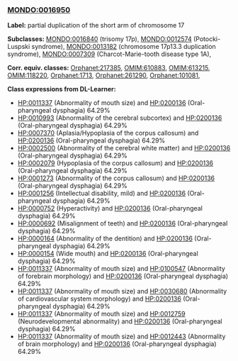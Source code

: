 
### [MONDO:0016950](http://purl.obolibrary.org/obo/MONDO_0016950)
**Label:** partial duplication of the short arm of chromosome 17

**Subclasses:** [MONDO:0016840](http://purl.obolibrary.org/obo/MONDO_0016840) (trisomy 17p), [MONDO:0012574](http://purl.obolibrary.org/obo/MONDO_0012574) (Potocki-Luspski syndrome), [MONDO:0013182](http://purl.obolibrary.org/obo/MONDO_0013182) (chromosome 17p13.3 duplication syndrome), [MONDO:0007309](http://purl.obolibrary.org/obo/MONDO_0007309) (Charcot-Marie-tooth disease type 1A), 

**Corr. equiv. classes:** [Orphanet:217385](http://www.orpha.net/ORDO/Orphanet_217385), [OMIM:610883](http://purl.obolibrary.org/obo/OMIM_610883), [OMIM:613215](http://purl.obolibrary.org/obo/OMIM_613215), [OMIM:118220](http://purl.obolibrary.org/obo/OMIM_118220), [Orphanet:1713](http://www.orpha.net/ORDO/Orphanet_1713), [Orphanet:261290](http://www.orpha.net/ORDO/Orphanet_261290), [Orphanet:101081](http://www.orpha.net/ORDO/Orphanet_101081), 

**Class expressions from DL-Learner:**

- [HP:0011337](http://purl.obolibrary.org/obo/HP_0011337) (Abnormality of mouth size) and [HP:0200136](http://purl.obolibrary.org/obo/HP_0200136) (Oral-pharyngeal dysphagia) 64.29%
- [HP:0010993](http://purl.obolibrary.org/obo/HP_0010993) (Abnormality of the cerebral subcortex) and [HP:0200136](http://purl.obolibrary.org/obo/HP_0200136) (Oral-pharyngeal dysphagia) 64.29%
- [HP:0007370](http://purl.obolibrary.org/obo/HP_0007370) (Aplasia/Hypoplasia of the corpus callosum) and [HP:0200136](http://purl.obolibrary.org/obo/HP_0200136) (Oral-pharyngeal dysphagia) 64.29%
- [HP:0002500](http://purl.obolibrary.org/obo/HP_0002500) (Abnormality of the cerebral white matter) and [HP:0200136](http://purl.obolibrary.org/obo/HP_0200136) (Oral-pharyngeal dysphagia) 64.29%
- [HP:0002079](http://purl.obolibrary.org/obo/HP_0002079) (Hypoplasia of the corpus callosum) and [HP:0200136](http://purl.obolibrary.org/obo/HP_0200136) (Oral-pharyngeal dysphagia) 64.29%
- [HP:0001273](http://purl.obolibrary.org/obo/HP_0001273) (Abnormality of the corpus callosum) and [HP:0200136](http://purl.obolibrary.org/obo/HP_0200136) (Oral-pharyngeal dysphagia) 64.29%
- [HP:0001256](http://purl.obolibrary.org/obo/HP_0001256) (Intellectual disability, mild) and [HP:0200136](http://purl.obolibrary.org/obo/HP_0200136) (Oral-pharyngeal dysphagia) 64.29%
- [HP:0000752](http://purl.obolibrary.org/obo/HP_0000752) (Hyperactivity) and [HP:0200136](http://purl.obolibrary.org/obo/HP_0200136) (Oral-pharyngeal dysphagia) 64.29%
- [HP:0000692](http://purl.obolibrary.org/obo/HP_0000692) (Misalignment of teeth) and [HP:0200136](http://purl.obolibrary.org/obo/HP_0200136) (Oral-pharyngeal dysphagia) 64.29%
- [HP:0000164](http://purl.obolibrary.org/obo/HP_0000164) (Abnormality of the dentition) and [HP:0200136](http://purl.obolibrary.org/obo/HP_0200136) (Oral-pharyngeal dysphagia) 64.29%
- [HP:0000154](http://purl.obolibrary.org/obo/HP_0000154) (Wide mouth) and [HP:0200136](http://purl.obolibrary.org/obo/HP_0200136) (Oral-pharyngeal dysphagia) 64.29%
- [HP:0011337](http://purl.obolibrary.org/obo/HP_0011337) (Abnormality of mouth size) and [HP:0100547](http://purl.obolibrary.org/obo/HP_0100547) (Abnormality of forebrain morphology) and [HP:0200136](http://purl.obolibrary.org/obo/HP_0200136) (Oral-pharyngeal dysphagia) 64.29%
- [HP:0011337](http://purl.obolibrary.org/obo/HP_0011337) (Abnormality of mouth size) and [HP:0030680](http://purl.obolibrary.org/obo/HP_0030680) (Abnormality of cardiovascular system morphology) and [HP:0200136](http://purl.obolibrary.org/obo/HP_0200136) (Oral-pharyngeal dysphagia) 64.29%
- [HP:0011337](http://purl.obolibrary.org/obo/HP_0011337) (Abnormality of mouth size) and [HP:0012759](http://purl.obolibrary.org/obo/HP_0012759) (Neurodevelopmental abnormality) and [HP:0200136](http://purl.obolibrary.org/obo/HP_0200136) (Oral-pharyngeal dysphagia) 64.29%
- [HP:0011337](http://purl.obolibrary.org/obo/HP_0011337) (Abnormality of mouth size) and [HP:0012443](http://purl.obolibrary.org/obo/HP_0012443) (Abnormality of brain morphology) and [HP:0200136](http://purl.obolibrary.org/obo/HP_0200136) (Oral-pharyngeal dysphagia) 64.29%


